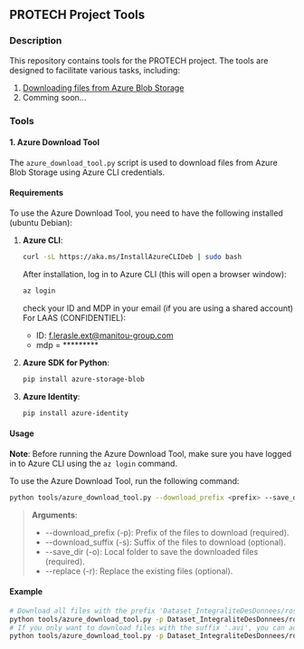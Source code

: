 ## PROTECH Project Tools

### Description
This repository contains tools for the PROTECH project. The tools are designed to facilitate various tasks, including:
1. [Downloading files from Azure Blob Storage](#1-azure-download-tool)
2. Comming soon...

### Tools
#### 1. **Azure Download Tool**
The `azure_download_tool.py` script is used to download files from Azure Blob Storage using Azure CLI credentials.

#### Requirements
To use the Azure Download Tool, you need to have the following installed (ubuntu Debian):
1. **Azure CLI**: 
    ```sh
    curl -sL https://aka.ms/InstallAzureCLIDeb | sudo bash
    ```
    After installation, log in to Azure CLI (this will open a browser window):
    ```sh
    az login
    ```
    check your ID and MDP in your email (if you are using a shared account)
    For LAAS (CONFIDENTIEL):
      - ID: f.lerasle.ext@manitou-group.com
      - mdp = *********
    
2. **Azure SDK for Python**:
    ```sh
    pip install azure-storage-blob
    ```

3. **Azure Identity**:
    ```sh
    pip install azure-identity
    ```

#### Usage
**Note**: Before running the Azure Download Tool, make sure you have logged in to Azure CLI using the `az login` command.

To use the Azure Download Tool, run the following command:
```sh
python tools/azure_download_tool.py --download_prefix <prefix> --save_dir <local_directory> [--download_suffix <suffix>] [--replace]
```
> **Arguments**:
> - --download_prefix (-p): Prefix of the files to download (required).
> - --download_suffix (-s): Suffix of the files to download (optional).
> - --save_dir (-o): Local folder to save the downloaded files (required).
> - --replace (-r): Replace the existing files (optional).


#### Example
```sh
# Download all files with the prefix 'Dataset_IntegraliteDesDonnees/rosbag2_2025_01' to the local directory './PROTECH/MANITOU/Dataset202501'
python tools/azure_download_tool.py -p Dataset_IntegraliteDesDonnees/rosbag2_2025_01 -o ./PROTECH/MANITOU/Dataset202501
# If you only want to download files with the suffix '.avi', you can add the --download_suffix (-s) argument
python tools/azure_download_tool.py -p Dataset_IntegraliteDesDonnees/rosbag2_2025_01 -o ./PROTECH/MANITOU/Dataset202501 -s .avi
```